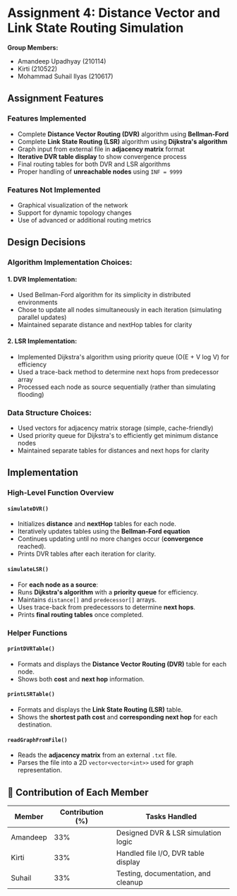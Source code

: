 # Assignment 4: Distance Vector and Link State Routing Simulation
**Group Members:**  
- Amandeep Upadhyay (210114)  
- Kirti (210522)  
- Mohammad Suhail Ilyas (210617)
## Assignment Features
### Features Implemented
- Complete **Distance Vector Routing (DVR)** algorithm using **Bellman-Ford**
- Complete **Link State Routing (LSR)** algorithm using **Dijkstra's algorithm**
- Graph input from external file in **adjacency matrix** format
- **Iterative DVR table display** to show convergence process
- Final routing tables for both DVR and LSR algorithms
- Proper handling of **unreachable nodes** using `INF = 9999`
### Features Not Implemented
- Graphical visualization of the network
- Support for dynamic topology changes
- Use of advanced or additional routing metrics
## Design Decisions  
### Algorithm Implementation Choices:
#### 1. DVR Implementation:
- Used Bellman-Ford algorithm for its simplicity in distributed environments
- Chose to update all nodes simultaneously in each iteration (simulating parallel updates)
- Maintained separate distance and nextHop tables for clarity
#### 2. LSR Implementation:
- Implemented Dijkstra's algorithm using priority queue (O(E + V log V) for efficiency
- Used a trace-back method to determine next hops from predecessor array
- Processed each node as source sequentially (rather than simulating flooding)
### Data Structure Choices:
- Used vectors for adjacency matrix storage (simple, cache-friendly)
- Used priority queue for Dijkstra's to efficiently get minimum distance nodes
- Maintained separate tables for distances and next hops for clarity
## Implementation
### High-Level Function Overview
#### `simulateDVR()`
- Initializes **distance** and **nextHop** tables for each node.
- Iteratively updates tables using the **Bellman-Ford equation**
- Continues updating until no more changes occur (**convergence** reached).
- Prints DVR tables after each iteration for clarity.
#### `simulateLSR()`
- For **each node as a source**:
- Runs **Dijkstra's algorithm** with a **priority queue** for efficiency.
- Maintains `distance[]` and `predecessor[]` arrays.
- Uses trace-back from predecessors to determine **next hops**.
- Prints **final routing tables** once completed.
### Helper Functions
####  `printDVRTable()`
- Formats and displays the **Distance Vector Routing (DVR)** table for each node.
- Shows both **cost** and **next hop** information.
#### `printLSRTable()`
- Formats and displays the **Link State Routing (LSR)** table.
- Shows the **shortest path cost** and **corresponding next hop** for each destination.
#### `readGraphFromFile()`
- Reads the **adjacency matrix** from an external `.txt` file.
- Parses the file into a 2D `vector<vector<int>>` used for graph representation.
## 👥 Contribution of Each Member

| Member | Contribution (%) | Tasks Handled |
|--------|------------------|----------------|
| Amandeep | 33%              | Designed DVR & LSR simulation logic |
| Kirti | 33%              | Handled file I/O, DVR table display |
| Suhail | 33%              | Testing, documentation, and cleanup |
